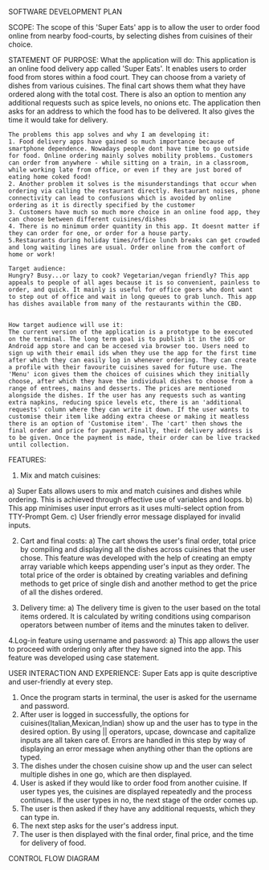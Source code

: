 SOFTWARE DEVELOPMENT PLAN

SCOPE: The scope of this 'Super Eats' app is to allow the user to order food online from nearby food-courts, by selecting dishes from cuisines of their choice.

STATEMENT OF PURPOSE:
    What the application will do:
    This application is an online food delivery app called 'Super Eats'. It enables users to order food from stores within a food court. They can choose from a variety of dishes from various cuisines. The final cart shows them what they have ordered along with the total cost. There is also an option to mention any additional requests such as spice levels, no onions etc. The application then asks for an address to which the food has to be delivered. It also gives the time it would take for delivery.

    The problems this app solves and why I am developing it:   
    1. Food delivery apps have gained so much importance because of smartphone dependence. Nowadays people dont have time to go outside for food. Online ordering mainly solves mobility problems. Customers can order from anywhere - while sitting on a train, in a classroom, while working late from office, or even if they are just bored of eating home coked food! 
    2. Another problem it solves is the misunderstandings that occur when ordering via calling the restaurant directly. Restaurant noises, phone connectivity can lead to confusions which is avoided by online ordering as it is directly specified by the customer
    3. Customers have much so much more choice in an online food app, they can choose between different cuisines/dishes
    4. There is no minimum order quantity in this app. It doesnt matter if they can order for one, or order for a house party. 
    5.Restaurants during holiday times/office lunch breaks can get crowded and long waiting lines are usual. Order online from the comfort of home or work!

    Target audience:    
    Hungry? Busy...or lazy to cook? Vegetarian/vegan friendly? This app appeals to people of all ages because it is so convenient, painless to order, and quick. It mainly is useful for office goers who dont want to step out of office and wait in long queues to grab lunch. This app has dishes available from many of the restaurants within the CBD.
    

    How target audience will use it:    
    The current version of the application is a prototype to be executed on the terminal. The long term goal is to publish it in the iOS or Android app store and can be accesed via browser too. Users need to sign up with their email ids when they use the app for the first time after which they can easily log in whenever ordering. They can create a profile with their favourite cuisines saved for future use. The 'Menu' icon gives them the choices of cuisines which they initially choose, after which they have the individual dishes to choose from a range of entrees, mains and desserts. The prices are mentioned alongside the dishes. If the user has any requests such as wanting extra napkins, reducing spice levels etc, there is an 'additional requests' column where they can write it down. If the user wants to customise their item like adding extra cheese or making it meatless there is an option of 'Customise item'. The 'cart' then shows the final order and price for payment.Finally, their delivery address is to be given. Once the payment is made, their order can be live tracked until collection.


FEATURES:
1. Mix and match cuisines: 

 a) Super Eats allows users to mix and match cuisines and dishes while ordering. This is achieved through effective use of variables and loops. 
 b) This app minimises user input errors as it uses multi-select option from TTY-Prompt Gem. 
 c) User friendly error message displayed for invalid inputs.

2. Cart and final costs:
a) The cart shows the user's final order, total price by compiling and displaying all the dishes across cuisines that the user chose. This feature was developed with the help of creating an empty array variable which keeps appending user's input as they order. The total price of the order is obtained by creating variables and defining methods to get price of single dish and another method to get the price of all the dishes ordered.

3. Delivery time:
a) The delivery time is given to the user based on the total items ordered. It is calculated by writing conditions using comparison operators between number of items and the minutes taken to deliver.


4.Log-in feature using username and password:
a) This app allows the user to proceed with ordering only after they have signed into the app. This feature was developed using case statement. 


USER INTERACTION AND EXPERIENCE:
Super Eats app is quite descriptive and user-friendly at every step. 
1. Once the program starts in terminal, the user is asked for the username and password. 
2. After user is logged in successfully, the options for cuisines(Italian,Mexican,Indian) show up and the user has to type in the desired option. By using || operators, upcase, downcase and  capitalize inputs are all taken care of. Errors are handled in this step by way of displaying an error message when anything other than the options are typed.
3. The dishes under the chosen cuisine show up and the user can select multiple dishes in one go, which are then displayed.
4. User is asked if they would like to order food from another cuisine. If user types yes, the cuisines are displayed repeatedly and the process continues. If the user types in no, the next stage of the order comes up.
5. The user is then asked if they have any additional requests, which they can type in.
6. The next step asks for the user's address input.
7. The user is then displayed with the final order, final price, and the time for delivery of food.


CONTROL FLOW DIAGRAM